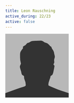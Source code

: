 ```yaml
---
title: Leon Rauschning
active_during: 22/23
active: false
---
```

![Leon Rauschning](/assets/images/bio-photo.jpg)
